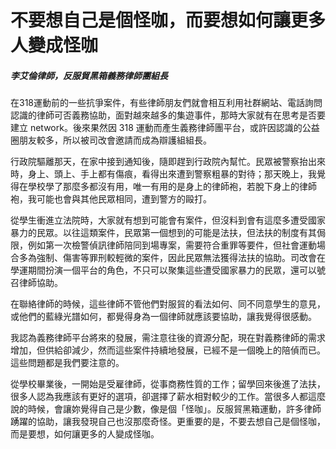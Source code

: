 # 不要想自己是個怪咖，而要想如何讓更多人變成怪咖

##### 李艾倫律師，反服貿黑箱義務律師團組長

在318運動前的一些抗爭案件，有些律師朋友們就會相互利用社群網站、電話詢問認識的律師可否義務協助，面對越來越多的集遊事件，那時大家就有在思考是否要建立 network。後來果然因 318 運動而產生義務律師團平台，或許因認識的公益圈朋友較多，所以被司改會邀請而成為辯護組組長。

行政院驅離那天，在家中接到通知後，隨即趕到行政院內幫忙。民眾被警察抬出來時，身上、頭上、手上都有傷痕，看得出來遭到警察粗暴的對待；那天晚上，我覺得在學校學了那麼多都沒有用，唯一有用的是身上的律師袍，若脫下身上的律師袍，我可能也會與其他民眾相同，遭到警方的毆打。

從學生衝進立法院時，大家就有想到可能會有案件，但沒料到會有這麼多遭受國家暴力的民眾。以往這類案件，民眾第一個想到的可能是法扶，但法扶的制度有其侷限，例如第一次檢警偵訊律師陪同到場專案，需要符合重罪等要件，但社會運動場合多為強制、傷害等罪刑較輕微的案件，因此民眾無法獲得法扶的協助。司改會在學運期間扮演一個平台的角色，不只可以聚集這些遭受國家暴力的民眾，還可以號召律師協助。

在聯絡律師的時候，這些律師不管他們對服貿的看法如何、同不同意學生的意見，或他們的藍綠光譜如何，都覺得身為一個律師就應該要協助，讓我覺得很感動。

我認為義務律師平台將來的發展，需注意往後的資源分配，現在對義務律師的需求增加，但供給卻減少，然而這些案件持續地發展，已經不是一個晚上的陪偵而已。這些問題都是我們要注意的。

從學校畢業後，一開始是受雇律師，從事商務性質的工作；留學回來後進了法扶，很多人認為我應該有更好的選項，卻選擇了薪水相對較少的工作。當很多人都這麼說的時候，會讓妳覺得自己是少數，像是個「怪咖」。反服貿黑箱運動，許多律師踴躍的協助，讓我發現自己也沒那麼奇怪。更重要的是，不要去想自己是個怪咖，而是要想，如何讓更多的人變成怪咖。
